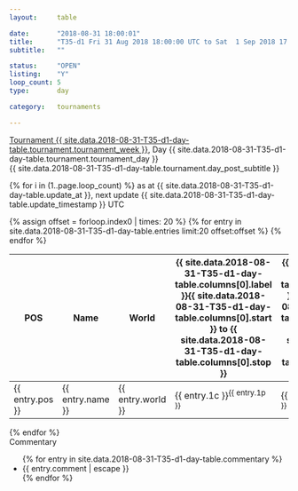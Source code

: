 ```yaml
---
layout: 	table

date: 		"2018-08-31 18:00:01"
title: 		"T35-d1 Fri 31 Aug 2018 18:00:00 UTC to Sat  1 Sep 2018 17:59:59 UTC"
subtitle: 	""

status:     "OPEN"
listing:    "Y"
loop_count: 5
type:       day

category: 	tournaments

---
```

<div class="table_header">
    <span class="table_title">
        <a href="{{ site.data.2018-08-31-T35-d1-day-table.tournament.week_results_table_url }}">
        Tournament {{ site.data.2018-08-31-T35-d1-day-table.tournament.tournament_week }}</a>, Day {{ site.data.2018-08-31-T35-d1-day-table.tournament.tournament_day }}
    </span><br>
    <span class="table_subtitle">
        {{ site.data.2018-08-31-T35-d1-day-table.tournament.day_post_subtitle }}
    </span>  
</div>

{% for i in (1..page.loop_count) %}
<span class="table_nextupdate">as at {{ site.data.2018-08-31-T35-d1-day-table.update_at }}, next update {{ site.data.2018-08-31-T35-d1-day-table.update_timestamp }} UTC</span> 
<table class="day_table">
  <colgroup>
    <col style="width:18px">
    <col style="width:55px">
    <col style="width:55px">
    <col style="width:12px">
    <col style="width:12px">
    <col style="width:12px">
    <col style="width:12px">
    <col style="width:12px">
    <col style="width:12px">
    <col style="width:12px">
    <col style="width:12px">
    <col style="width:12px">
    <col style="width:12px">
    <col style="width:12px">
    <col style="width:12px">
    <col style="width:12px">
    <col style="width:12px">
    <col style="width:12px">
    <col style="width:12px">
    <col style="width:12px">
    <col style="width:12px">
    <col style="width:12px">
    <col style="width:12px">
    <col style="width:12px">
    <col style="width:12px">
    <col style="width:12px">
    <col style="width:12px">
    <col style="width:18px">
  </colgroup>  
  <thead>
    <tr>
        <th>POS</th>
        <th class="AlignLeft">Name</th>
        <th class="AlignLeft">World</th>
        <th><a class="hideDisplay">{{ site.data.2018-08-31-T35-d1-day-table.columns[0].label }}<span class="showDisplayOnHover">{{ site.data.2018-08-31-T35-d1-day-table.columns[0].start }} to {{ site.data.2018-08-31-T35-d1-day-table.columns[0].stop }}</span></a></th>
        <th><a class="hideDisplay">{{ site.data.2018-08-31-T35-d1-day-table.columns[1].label }}<span class="showDisplayOnHover">{{ site.data.2018-08-31-T35-d1-day-table.columns[1].start }} to {{ site.data.2018-08-31-T35-d1-day-table.columns[1].stop }}</span></a></th>
        <th><a class="hideDisplay">{{ site.data.2018-08-31-T35-d1-day-table.columns[2].label }}<span class="showDisplayOnHover">{{ site.data.2018-08-31-T35-d1-day-table.columns[2].start }} to {{ site.data.2018-08-31-T35-d1-day-table.columns[2].stop }}</span></a></th>
        <th><a class="hideDisplay">{{ site.data.2018-08-31-T35-d1-day-table.columns[3].label }}<span class="showDisplayOnHover">{{ site.data.2018-08-31-T35-d1-day-table.columns[3].start }} to {{ site.data.2018-08-31-T35-d1-day-table.columns[3].stop }}</span></a></th>
        <th><a class="hideDisplay">{{ site.data.2018-08-31-T35-d1-day-table.columns[4].label }}<span class="showDisplayOnHover">{{ site.data.2018-08-31-T35-d1-day-table.columns[4].start }} to {{ site.data.2018-08-31-T35-d1-day-table.columns[4].stop }}</span></a></th>
        <th><a class="hideDisplay">{{ site.data.2018-08-31-T35-d1-day-table.columns[5].label }}<span class="showDisplayOnHover">{{ site.data.2018-08-31-T35-d1-day-table.columns[5].start }} to {{ site.data.2018-08-31-T35-d1-day-table.columns[5].stop }}</span></a></th>
        <th><a class="hideDisplay">{{ site.data.2018-08-31-T35-d1-day-table.columns[6].label }}<span class="showDisplayOnHover">{{ site.data.2018-08-31-T35-d1-day-table.columns[6].start }} to {{ site.data.2018-08-31-T35-d1-day-table.columns[6].stop }}</span></a></th>
        <th><a class="hideDisplay">{{ site.data.2018-08-31-T35-d1-day-table.columns[7].label }}<span class="showDisplayOnHover">{{ site.data.2018-08-31-T35-d1-day-table.columns[7].start }} to {{ site.data.2018-08-31-T35-d1-day-table.columns[7].stop }}</span></a></th>
        <th><a class="hideDisplay">{{ site.data.2018-08-31-T35-d1-day-table.columns[8].label }}<span class="showDisplayOnHover">{{ site.data.2018-08-31-T35-d1-day-table.columns[8].start }} to {{ site.data.2018-08-31-T35-d1-day-table.columns[8].stop }}</span></a></th>
        <th><a class="hideDisplay">{{ site.data.2018-08-31-T35-d1-day-table.columns[9].label }}<span class="showDisplayOnHover">{{ site.data.2018-08-31-T35-d1-day-table.columns[9].start }} to {{ site.data.2018-08-31-T35-d1-day-table.columns[9].stop }}</span></a></th>
        <th><a class="hideDisplay">{{ site.data.2018-08-31-T35-d1-day-table.columns[10].label }}<span class="showDisplayOnHover">{{ site.data.2018-08-31-T35-d1-day-table.columns[10].start }} to {{ site.data.2018-08-31-T35-d1-day-table.columns[10].stop }}</span></a></th>
        <th><a class="hideDisplay">{{ site.data.2018-08-31-T35-d1-day-table.columns[11].label }}<span class="showDisplayOnHover">{{ site.data.2018-08-31-T35-d1-day-table.columns[11].start }} to {{ site.data.2018-08-31-T35-d1-day-table.columns[11].stop }}</span></a></th>
        <th><a class="hideDisplay">{{ site.data.2018-08-31-T35-d1-day-table.columns[12].label }}<span class="showDisplayOnHover">{{ site.data.2018-08-31-T35-d1-day-table.columns[12].start }} to {{ site.data.2018-08-31-T35-d1-day-table.columns[12].stop }}</span></a></th>
        <th><a class="hideDisplay">{{ site.data.2018-08-31-T35-d1-day-table.columns[13].label }}<span class="showDisplayOnHover">{{ site.data.2018-08-31-T35-d1-day-table.columns[13].start }} to {{ site.data.2018-08-31-T35-d1-day-table.columns[13].stop }}</span></a></th>
        <th><a class="hideDisplay">{{ site.data.2018-08-31-T35-d1-day-table.columns[14].label }}<span class="showDisplayOnHover">{{ site.data.2018-08-31-T35-d1-day-table.columns[14].start }} to {{ site.data.2018-08-31-T35-d1-day-table.columns[14].stop }}</span></a></th>
        <th><a class="hideDisplay">{{ site.data.2018-08-31-T35-d1-day-table.columns[15].label }}<span class="showDisplayOnHover">{{ site.data.2018-08-31-T35-d1-day-table.columns[15].start }} to {{ site.data.2018-08-31-T35-d1-day-table.columns[15].stop }}</span></a></th>
        <th><a class="hideDisplay">{{ site.data.2018-08-31-T35-d1-day-table.columns[16].label }}<span class="showDisplayOnHover">{{ site.data.2018-08-31-T35-d1-day-table.columns[16].start }} to {{ site.data.2018-08-31-T35-d1-day-table.columns[16].stop }}</span></a></th>
        <th><a class="hideDisplay">{{ site.data.2018-08-31-T35-d1-day-table.columns[17].label }}<span class="showDisplayOnHover">{{ site.data.2018-08-31-T35-d1-day-table.columns[17].start }} to {{ site.data.2018-08-31-T35-d1-day-table.columns[17].stop }}</span></a></th>
        <th><a class="hideDisplay">{{ site.data.2018-08-31-T35-d1-day-table.columns[18].label }}<span class="showDisplayOnHover">{{ site.data.2018-08-31-T35-d1-day-table.columns[18].start }} to {{ site.data.2018-08-31-T35-d1-day-table.columns[18].stop }}</span></a></th>
        <th><a class="hideDisplay">{{ site.data.2018-08-31-T35-d1-day-table.columns[19].label }}<span class="showDisplayOnHover">{{ site.data.2018-08-31-T35-d1-day-table.columns[19].start }} to {{ site.data.2018-08-31-T35-d1-day-table.columns[19].stop }}</span></a></th>
        <th><a class="hideDisplay">{{ site.data.2018-08-31-T35-d1-day-table.columns[20].label }}<span class="showDisplayOnHover">{{ site.data.2018-08-31-T35-d1-day-table.columns[20].start }} to {{ site.data.2018-08-31-T35-d1-day-table.columns[20].stop }}</span></a></th>
        <th><a class="hideDisplay">{{ site.data.2018-08-31-T35-d1-day-table.columns[21].label }}<span class="showDisplayOnHover">{{ site.data.2018-08-31-T35-d1-day-table.columns[21].start }} to {{ site.data.2018-08-31-T35-d1-day-table.columns[21].stop }}</span></a></th>
        <th><a class="hideDisplay">{{ site.data.2018-08-31-T35-d1-day-table.columns[22].label }}<span class="showDisplayOnHover">{{ site.data.2018-08-31-T35-d1-day-table.columns[22].start }} to {{ site.data.2018-08-31-T35-d1-day-table.columns[22].stop }}</span></a></th>
        <th><a class="hideDisplay">{{ site.data.2018-08-31-T35-d1-day-table.columns[23].label }}<span class="showDisplayOnHover">{{ site.data.2018-08-31-T35-d1-day-table.columns[23].start }} to {{ site.data.2018-08-31-T35-d1-day-table.columns[23].stop }}</span></a></th>
        <th>Total</th>
    </tr>
  </thead>
  {% assign offset = forloop.index0 | times: 20 %}
<tbody>
{% for entry in site.data.2018-08-31-T35-d1-day-table.entries limit:20 offset:offset %}
  <tr>
    <td class="pl{{ entry.pos }}">{{ entry.pos }}</td>
    <td class="AlignLeft">{{ entry.name }}</td>
    <td class="AlignLeft">{{ entry.world }}</td>
    <td class="pl{{ entry.1p }}">{{ entry.1c }}<sup>{{ entry.1p }}</sup></td>
    <td class="pl{{ entry.2p }}">{{ entry.2c }}<sup>{{ entry.2p }}</sup></td>
    <td class="pl{{ entry.3p }}">{{ entry.3c }}<sup>{{ entry.3p }}</sup></td>
    <td class="pl{{ entry.4p }}">{{ entry.4c }}<sup>{{ entry.4p }}</sup></td>
    <td class="pl{{ entry.5p }}">{{ entry.5c }}<sup>{{ entry.5p }}</sup></td>
    <td class="pl{{ entry.6p }}">{{ entry.6c }}<sup>{{ entry.6p }}</sup></td>
    <td class="pl{{ entry.7p }}">{{ entry.7c }}<sup>{{ entry.7p }}</sup></td>
    <td class="pl{{ entry.8p }}">{{ entry.8c }}<sup>{{ entry.8p }}</sup></td>
    <td class="pl{{ entry.9p }}">{{ entry.9c }}<sup>{{ entry.9p }}</sup></td>
    <td class="pl{{ entry.10p }}">{{ entry.10c }}<sup>{{ entry.10p }}</sup></td>
    <td class="pl{{ entry.11p }}">{{ entry.11c }}<sup>{{ entry.11p }}</sup></td>
    <td class="pl{{ entry.12p }}">{{ entry.12c }}<sup>{{ entry.12p }}</sup></td>
    <td class="pl{{ entry.13p }}">{{ entry.13c }}<sup>{{ entry.13p }}</sup></td>
    <td class="pl{{ entry.14p }}">{{ entry.14c }}<sup>{{ entry.14p }}</sup></td>
    <td class="pl{{ entry.15p }}">{{ entry.15c }}<sup>{{ entry.15p }}</sup></td>
    <td class="pl{{ entry.16p }}">{{ entry.16c }}<sup>{{ entry.16p }}</sup></td>
    <td class="pl{{ entry.17p }}">{{ entry.17c }}<sup>{{ entry.17p }}</sup></td>
    <td class="pl{{ entry.18p }}">{{ entry.18c }}<sup>{{ entry.18p }}</sup></td>
    <td class="pl{{ entry.19p }}">{{ entry.19c }}<sup>{{ entry.19p }}</sup></td>
    <td class="pl{{ entry.20p }}">{{ entry.20c }}<sup>{{ entry.20p }}</sup></td>
    <td class="pl{{ entry.21p }}">{{ entry.21c }}<sup>{{ entry.21p }}</sup></td>
    <td class="pl{{ entry.22p }}">{{ entry.22c }}<sup>{{ entry.22p }}</sup></td>
    <td class="pl{{ entry.23p }}">{{ entry.23c }}<sup>{{ entry.23p }}</sup></td>
    <td class="pl{{ entry.24p }}">{{ entry.24c }}<sup>{{ entry.24p }}</sup></td>
    <td>{{ entry.total }}</td>
  </tr>
{% endfor %}  
</tbody>
</table>
<div class="leaderboard"></div>
{% endfor %}

<div class="commentary">
  <span class="commentary_title">Commentary</span>
  <ul>
    {% for entry in site.data.2018-08-31-T35-d1-day-table.commentary %}
    <li class="commentary_list">{{ entry.comment | escape }}</li>
    {% endfor %}
  </ul>
</div>



